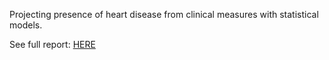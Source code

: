 Projecting presence of heart disease from clinical measures with statistical models.

See full report: [HERE](/submission/report.pdf)
